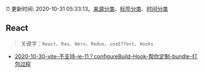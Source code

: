 :alarm_clock: 更新时间: 2020-10-31 05:33:13。[来源分类](../README.md)、[标签分类](../TAGS.md)、[时间分类](../TIMELINE.md)

## React


> 关键字：`React`、`Rax`、`Nerv`、`Redux`、`useEffect`、`Hooks`



- [2020-10-30-vite-不支持-ie-11？configureBuild-Hook-帮你定制-bundle-打包过程](https://juejin.im/post/6889589799687028750) 
